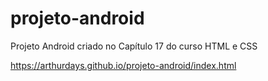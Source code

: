 # projeto-android
Projeto Android criado no Capítulo 17 do curso HTML e CSS

https://arthurdays.github.io/projeto-android/index.html
